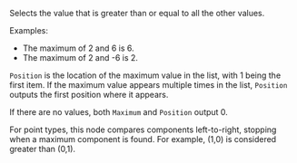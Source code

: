 Selects the value that is greater than or equal to all the other values.

Examples: 

   - The maximum of 2 and 6 is 6. 
   - The maximum of 2 and -6 is 2. 

`Position` is the location of the maximum value in the list, with 1 being the first item. If the maximum value appears multiple times in the list, `Position` outputs the first position where it appears.

If there are no values, both `Maximum` and `Position` output 0.

For point types, this node compares components left-to-right, stopping when a maximum component is found.  For example, (1,0) is considered greater than (0,1).
